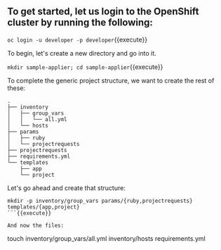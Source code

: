 ## To get started, let us login to the OpenShift cluster by running the following:

``oc login -u developer -p developer``{{execute}}

To begin, let's create a new directory and go into it.

``mkdir sample-applier; cd sample-applier``{{execute}}

To complete the generic project structure, we want to create the rest of these:

```
.
├── inventory
│   ├── group_vars
│   │   └── all.yml
│   └── hosts
├── params
│   ├── ruby
│   └── projectrequests
├── projectrequests
├── requirements.yml
└── templates
    ├── app
    └── project
```

Let's go ahead and create that structure:

```
mkdir -p inventory/group_vars params/{ruby,projectrequests} templates/{app,project}
```{{execute}}

And now the files:

``` 
touch inventory/group_vars/all.yml inventory/hosts requirements.yml
```{{execute}}